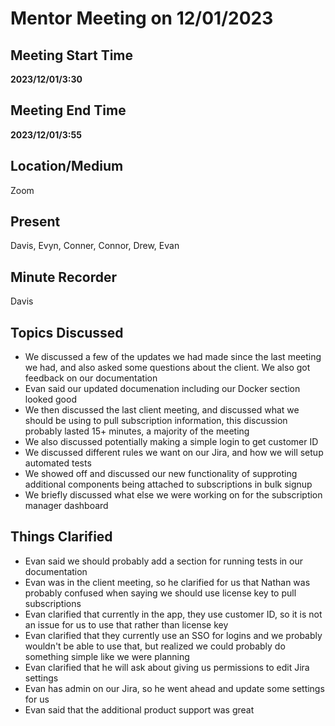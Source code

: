 # Mentor Meeting on 12/01/2023

## Meeting Start Time

**2023/12/01/3:30**

## Meeting End Time

**2023/12/01/3:55**

## Location/Medium

Zoom

## Present

Davis, Evyn, Conner, Connor, Drew, Evan

## Minute Recorder

Davis

## Topics Discussed

- We discussed a few of the updates we had made since the last meeting we had, and also asked some questions about the client. We also got feedback on our documentation
- Evan said our updated documenation including our Docker section looked good
- We then discussed the last client meeting, and discussed what we should be using to pull subscription information, this discussion probably lasted 15+ minutes, a majority of the meeting
- We also discussed potentially making a simple login to get customer ID
- We discussed different rules we want on our Jira, and how we will setup automated tests
- We showed off and discussed our new functionality of supproting additional components being attached to subscriptions in bulk signup
- We briefly discussed what else we were working on for the subscription manager dashboard

## Things Clarified

- Evan said we should probably add a section for running tests in our documentation
- Evan was in the client meeting, so he clarified for us that Nathan was probably confused when saying we should use license key to pull subscriptions
- Evan clarified that currently in the app, they use customer ID, so it is not an issue for us to use that rather than license key
- Evan clarified that they currently use an SSO for logins and we probably wouldn't be able to use that, but realized we could probably do something simple like we were planning
- Evan clarified that he will ask about giving us permissions to edit Jira settings
- Evan has admin on our Jira, so he went ahead and update some settings for us
- Evan said that the additional product support was great
